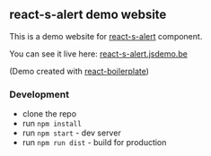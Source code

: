## react-s-alert demo website

This is a demo website for [react-s-alert](https://github.com/juliancwirko/react-s-alert) component.

You can see it live here: [react-s-alert.jsdemo.be](http://react-s-alert.jsdemo.be/)

(Demo created with [react-boilerplate](https://github.com/juliancwirko/react-boilerplate))


### Development

- clone the repo
- run `npm install`
- run `npm start` - dev server
- run `npm run dist` - build for production